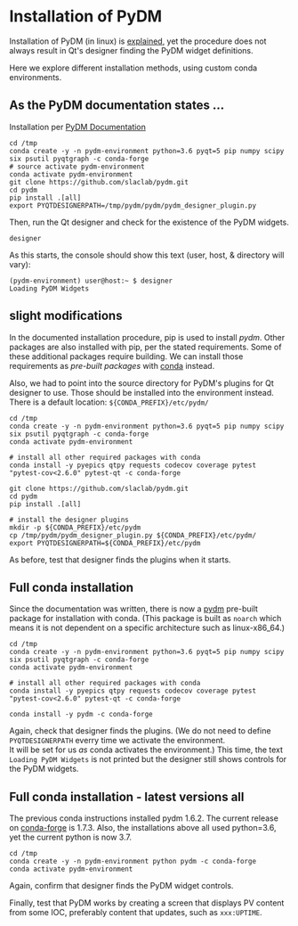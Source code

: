 # Installation of PyDM

Installation of PyDM (in linux) is [explained](http://slaclab.github.io/pydm/installation.html),
yet the procedure does not always result in Qt's designer
finding the PyDM widget definitions.

Here we explore different installation methods,
using custom conda environments.

## As the PyDM documentation states ...

Installation per [PyDM Documentation](http://slaclab.github.io/pydm/installation.html)

```
cd /tmp
conda create -y -n pydm-environment python=3.6 pyqt=5 pip numpy scipy six psutil pyqtgraph -c conda-forge
# source activate pydm-environment
conda activate pydm-environment
git clone https://github.com/slaclab/pydm.git
cd pydm
pip install .[all]
export PYQTDESIGNERPATH=/tmp/pydm/pydm/pydm_designer_plugin.py
```

Then, run the Qt designer and check for the existence of the PyDM widgets.

```
designer
```

As this starts, the console should show this text (user, host, & directory will vary):

```
(pydm-environment) user@host:~ $ designer
Loading PyDM Widgets
```

## slight modifications

In the documented installation procedure, pip is used to install *pydm*.
Other packages are also installed with pip, per the stated requirements.
Some of these additional packages require building.
We can install those requirements as *pre-built packages* with [conda]() instead.

Also, we had to point into the source directory for PyDM's plugins
for Qt designer to use.  Those should be installed into the environment
instead.  There is a default location: `${CONDA_PREFIX}/etc/pydm/`

```
cd /tmp
conda create -y -n pydm-environment python=3.6 pyqt=5 pip numpy scipy six psutil pyqtgraph -c conda-forge
conda activate pydm-environment

# install all other required packages with conda
conda install -y pyepics qtpy requests codecov coverage pytest "pytest-cov<2.6.0" pytest-qt -c conda-forge

git clone https://github.com/slaclab/pydm.git
cd pydm
pip install .[all]

# install the designer plugins
mkdir -p ${CONDA_PREFIX}/etc/pydm
cp /tmp/pydm/pydm_designer_plugin.py ${CONDA_PREFIX}/etc/pydm/
export PYQTDESIGNERPATH=${CONDA_PREFIX}/etc/pydm
```

As before, test that designer finds the plugins when it starts.

## Full conda installation

Since the documentation was written, there is now a 
[pydm](https://anaconda.org/conda-forge/pydm)
pre-built package for installation with conda.
(This package is built as `noarch` which means it is not dependent
on a specific architecture such as linux-x86_64.)

```
cd /tmp
conda create -y -n pydm-environment python=3.6 pyqt=5 pip numpy scipy six psutil pyqtgraph -c conda-forge
conda activate pydm-environment

# install all other required packages with conda
conda install -y pyepics qtpy requests codecov coverage pytest "pytest-cov<2.6.0" pytest-qt -c conda-forge

conda install -y pydm -c conda-forge
```

Again, check that designer finds the plugins.  (We do not need to define
`PYQTDESIGNERPATH` everry time we activate the environment.  
It will be set for us *as* conda activates the environment.)
This time, the text `Loading PyDM Widgets` is not printed but
the designer still shows controls for the PyDM widgets.

## Full conda installation - latest versions all

The previous conda instructions installed pydm 1.6.2.
The current release on [conda-forge](https://anaconda.org/search?q=pydm)
is 1.7.3.  Also, the installations above all used python=3.6, 
yet the current python is now 3.7. 

```
cd /tmp
conda create -y -n pydm-environment python pydm -c conda-forge
conda activate pydm-environment
```

Again, confirm that designer finds the PyDM widget controls.

Finally, test that PyDM works by creating a screen that displays
PV content from some IOC, preferably content that updates, such as
`xxx:UPTIME`.
